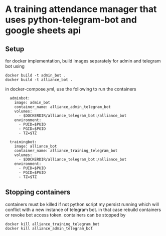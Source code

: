 # A training attendance manager that uses python-telegram-bot and google sheets api

## Setup
for docker implementation, build images separately for admin and telegram bot using 
```
docker build -t admin_bot .
docker build -t alliance_bot .
```

in docker-compose.yml, use the following to run the containers
```
  adminbot:
    image: admin_bot
    container_name: alliance_admin_telegram_bot
    volumes:
      - $DOCKERDIR/alliance_telegram_bot:/alliance_bot
    environment:
      - PUID=$PUID
      - PGID=$PGID
      - TZ=$TZ

  trainingbot:
    image: alliance_bot
    container_name: alliance_training_telegram_bot
    volumes:
      - $DOCKERDIR/alliance_telegram_bot:/alliance_bot
    environment:
      - PUID=$PUID
      - PGID=$PGID
      - TZ=$TZ
```
## Stopping containers
containers must be killed if not python script my persist running which will conflict with a new instance of telegram bot. 
in that case rebuild containers or revoke bot access token.
containers can be stopped by
```
docker kill alliance_training_telegram_bot
docker kill alliance_admin_telegram_bot
```

